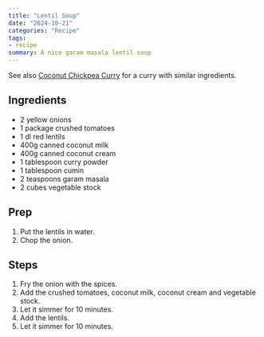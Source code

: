 ```yaml
---
title: "Lentil Soup"
date: "2024-10-21"
categories: "Recipe"
tags:
- recipe
summary: A nice garam masala lentil soup
---
```


See also [Coconut Chickpea Curry](/posts/195) for a curry with similar ingredients.

## Ingredients
* 2 yellow onions
* 1 package crushed tomatoes
* 1 dl red lentils
* 400g canned coconut milk
* 400g canned coconut cream
* 1 tablespoon curry powder
* 1 tablespoon cumin
* 2 teaspoons garam masala
* 2 cubes vegetable stock

## Prep
1. Put the lentils in water.
2. Chop the onion.

## Steps
1. Fry the onion with the spices.
2. Add the crushed tomatoes, coconut milk, coconut cream and vegetable stock.
3. Let it simmer for 10 minutes.
4. Add the lentils.
5. Let it simmer for 10 minutes.
